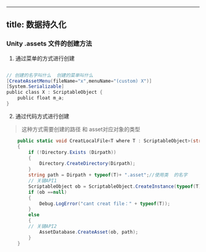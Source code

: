 
---
title: 数据持久化
---

### Unity .assets 文件的创建方法

1. 通过菜单的方式进行创建
```c#

// 创建的名字叫什么  创建的菜单叫什么
[CreateAssetMenu(fileName="x",menuName="(custom) X")]  
[System.Serializable]  
public class X : ScriptableObject {  
    public float m_a;  
}

```
2. 通过代码方式进行创建
> 
> 这种方式需要创建的路径 和 asset对应对象的类型
> 
```C#
    public static void CreatLocalFile<T where T : ScriptableObject>(string Dirpath)
    {
        if (!Directory.Exists (Dirpath))
        {
            Directory.CreateDirectory(Dirpath);
        }
        string path = Dirpath + typeof(T)+ ".asset";//使用类  的名字
        // 关键API1
        ScriptableObject ob = ScriptableObject.CreateInstance(typeof(T));
        if (ob ==null)
        {
            Debug.LogError("cant creat file：" + typeof(T));
        }
        else
        {
        // 关键API2
            AssetDatabase.CreateAsset(ob, path);
        }
    }
```
